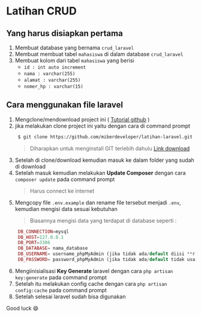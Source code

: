 # Latihan CRUD

## Yang harus disiapkan pertama

1. Membuat database yang bernama `crud_laravel`
2. Membuat membuat tabel `mahasiswa` di dalam database `crud_laravel`
3. Membuat kolom dari tabel `mahasiswa` yang berisi 
   - `id : int auto increment`
   - `nama : varchar(255)`
   - `alamat : varchar(255)`
   - `nomer_hp : varchar(15)`


## Cara menggunakan file laravel
1. Mengclone/mendownload project ini ( [Tutorial github](https://www.petanikode.com/tutorial/git/) )
2. jika melakukan clone project ini yaitu dengan cara di command prompt
   ```bash
    $ git clone https://github.com/miberdeveloper/latihan-laravel.git
   ```
   > Diharapkan untuk menginstall GIT terlebih dahulu [Link download](https://git-scm.com/downloads)
3. Setelah di clone/download kemudian masuk ke dalam folder yang sudah di download
4. Setelah masuk kemudian melakukan **Update Composer** dengan cara `composer update` pada command prompt
   > Harus connect ke internet
5. Mengcopy file `.env.example` dan rename file tersebut menjadi `.env`, kemudian mengisi data sesuai kebutuhan
   > Biasannya mengisi data yang terdapat di database seperti :  
   ```php
    DB_CONNECTION=mysql
    DB_HOST=127.0.0.1
    DB_PORT=3306
    DB_DATABASE= nama_database
    DB_USERNAME= username_phpMyAdmin (jika tidak ada/default diisi **root**)
    DB_PASSWORD= password_phpMyAdmin (jika tidak ada/default tidak usah usah diisi/kosong)
   ```
6. Mengiinisialisasi **Key Generate** laravel dengan cara `php artisan key:generate` pada command prompt
7. Setelah itu melakukan config cache dengan cara `php artisan config:cache` pada command prompt
8. Setelah selesai laravel sudah bisa digunakan

Good luck :smile:
